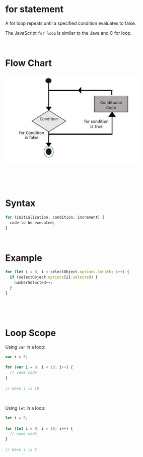 # for statement

A for loop repeats until a specified condition evaluates to false.

The JavaScript `for loop` is similar to the Java and C for loop.

&nbsp;

# Flow Chart

<img src="../../assets/for_loop.jpg">

&nbsp;

&nbsp;

# Syntax

```js
for (initialization; condition; increment) {
  code to be executed;
}
```

&nbsp;

# Example

```js
for (let i = 0; i < selectObject.options.length; i++) {
  if (selectObject.options[i].selected) {
    numberSelected++;
  }
}
```

&nbsp;

&nbsp;

# Loop Scope

Using `var` in a loop:

```js
var i = 5;

for (var i = 0; i < 10; i++) {
  // some code
}

// Here i is 10
```

&nbsp;

Using `let` in a loop:

```js
let i = 5;

for (let i = 0; i < 10; i++) {
  // some code
}

// Here i is 5
```
